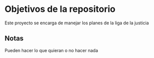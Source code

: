 # Objetivos de la repositorio

Este proyecto se encarga de manejar los planes de la liga de la justicia


## Notas
Pueden hacer lo que quieran o no hacer nada
